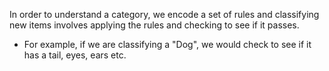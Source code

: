 In order to understand a category, we encode a set of rules and classifying new items involves applying the rules and checking to see if it passes. 
- For example, if we are classifying a "Dog", we would check to see if it has a tail, eyes, ears etc. 
